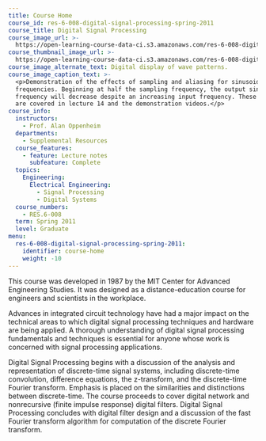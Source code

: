 ```yaml
---
title: Course Home
course_id: res-6-008-digital-signal-processing-spring-2011
course_title: Digital Signal Processing
course_image_url: >-
  https://open-learning-course-data-ci.s3.amazonaws.com/res-6-008-digital-signal-processing-spring-2011/1330ee36bc695d9979be47aea3298576_res-6-008s11.jpg
course_thumbnail_image_url: >-
  https://open-learning-course-data-ci.s3.amazonaws.com/res-6-008-digital-signal-processing-spring-2011/79776ee25b58474cc0433c24b24fc46d_res-6-008s11-th.jpg
course_image_alternate_text: Digital display of wave patterns.
course_image_caption_text: >-
  <p>Demonstration of the effects of sampling and aliasing for sinusoidal
  frequencies. Beginning at half the sampling frequency, the output sinusoidal
  frequency will decrease despite an increasing input frequency. These topics
  are covered in lecture 14 and the demonstration videos.</p>
course_info:
  instructors:
    - Prof. Alan Oppenheim
  departments:
    - Supplemental Resources
  course_features:
    - feature: Lecture notes
      subfeature: Complete
  topics:
    Engineering:
      Electrical Engineering:
        - Signal Processing
        - Digital Systems
  course_numbers:
    - RES.6-008
  term: Spring 2011
  level: Graduate
menu:
  res-6-008-digital-signal-processing-spring-2011:
    identifier: course-home
    weight: -10
---
```

This course was developed in 1987 by the MIT Center for Advanced Engineering Studies. It was designed as a distance-education course for engineers and scientists in the workplace.

Advances in integrated circuit technology have had a major impact on the technical areas to which digital signal processing techniques and hardware are being applied. A thorough understanding of digital signal processing fundamentals and techniques is essential for anyone whose work is concerned with signal processing applications.

Digital Signal Processing begins with a discussion of the analysis and representation of discrete-time signal systems, including discrete-time convolution, difference equations, the z-transform, and the discrete-time Fourier transform. Emphasis is placed on the similarities and distinctions between discrete-time. The course proceeds to cover digital network and nonrecursive (finite impulse response) digital filters. Digital Signal Processing concludes with digital filter design and a discussion of the fast Fourier transform algorithm for computation of the discrete Fourier transform.
